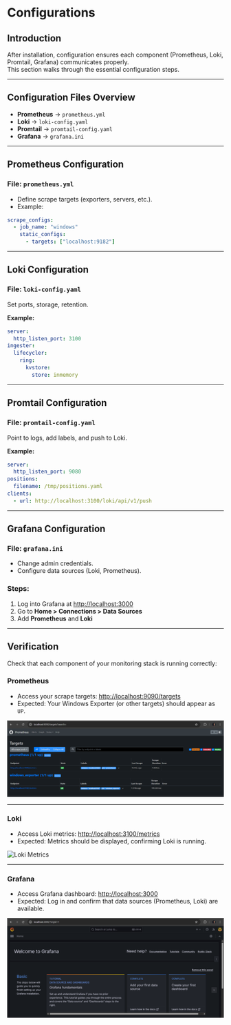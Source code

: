 # Configurations

## Introduction
After installation, configuration ensures each component (Prometheus, Loki, Promtail, Grafana) communicates properly.  
This section walks through the essential configuration steps.

---

## Configuration Files Overview
- **Prometheus** → `prometheus.yml`  
- **Loki** → `loki-config.yaml`  
- **Promtail** → `promtail-config.yaml`  
- **Grafana** → `grafana.ini`  

---

## Prometheus Configuration
### File: `prometheus.yml`
- Define scrape targets (exporters, servers, etc.).
- Example:
```yaml
scrape_configs:
  - job_name: "windows"
    static_configs:
      - targets: ["localhost:9182"]
````
---

## Loki Configuration
### File: `loki-config.yaml`

Set ports, storage, retention.

**Example:**
```yaml
server:
  http_listen_port: 3100
ingester:
  lifecycler:
    ring:
      kvstore:
        store: inmemory
```
---
## Promtail Configuration
### File: `promtail-config.yaml`

Point to logs, add labels, and push to Loki.

**Example:**
```yaml
server:
  http_listen_port: 9080
positions:
  filename: /tmp/positions.yaml
clients:
  - url: http://localhost:3100/loki/api/v1/push
```
---
## Grafana Configuration
### File: `grafana.ini`

- Change admin credentials.  
- Configure data sources (Loki, Prometheus).

### Steps:

1. Log into Grafana at [http://localhost:3000](http://localhost:3000)  
2. Go to **Home > Connections > Data Sources**  
3. Add **Prometheus** and **Loki**

---
## Verification

Check that each component of your monitoring stack is running correctly:

### Prometheus
- Access your scrape targets: [http://localhost:9090/targets](http://localhost:9090/targets)  
- Expected: Your Windows Exporter (or other targets) should appear as `UP`.  

![Prometheus Targets](assets/prometheus.png)

---

### Loki
- Access Loki metrics: [http://localhost:3100/metrics](http://localhost:3100/metrics)  
- Expected: Metrics should be displayed, confirming Loki is running.  

![Loki Metrics](assets/loki-metrics.png)

---

### Grafana
- Access Grafana dashboard: [http://localhost:3000](http://localhost:3000)  
- Expected: Log in and confirm that data sources (Prometheus, Loki) are available.  

![Grafana Dashboard](assets/grafana.png)


